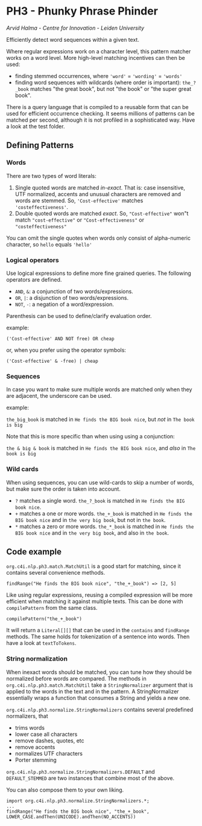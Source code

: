 # PH3 - Phunky Phrase Phinder #

*Arvid Halma - Centre for Innovation - Leiden University*

Efficiently detect word sequences within a given text. 

Where regular expressions work on a character level, this pattern matcher works on a word level.
More high-level matching incentives can then be used:
 - finding stemmed occurrences, where `'word'` = `'wording'` = `'words'`
 - finding word sequences with wildcards (where order is important): `the_?_book` matches "the great book", but not "the book" or "the super great book".

There is a query language that is compiled to a reusable form that can be used for efficient occurrence checking. It seems millions of patterns can be matched per second, although it is not profiled in a sophisticated way. Have a look at the test folder.

## Defining Patterns ##  

### Words ###
There are two types of word literals:

 1. Single quoted words are matched *in-exact*. That is: case insensitive, UTF normalized, accents and unusual characters are removed and words are stemmed. So, `'Cost-effective'` matches `'costeffectiveness'`.
 2. Double quoted words are matched *exact*. So, `"Cost-effective"` won"t match `"cost-effective"` or `"Cost-effectiveness"` or `"costeffectiveness"`

You can omit the single quotes when words only consist of alpha-numeric character, so  `hello` equals `'hello'` 

### Logical operators ###

Use logical expressions to define more fine grained queries. The following operators are defined.
 
 * `AND`, `&`: a conjunction of two words/expressions.
 * `OR`, `|`: a disjunction of two words/expressions.
 * `NOT`, `-`: a negation of a word/expression.
    
Parenthesis can be used to define/clarify evaluation order.

example:

`('Cost-effective' AND NOT free) OR cheap`

or, when you prefer using the operator symbols:

`('Cost-effective' & -free) | cheap`

### Sequences ###

In case you want to make sure multiple words are matched only when they are adjacent, the underscore can be used.

example:

`the_big_book` is matched in `He finds the BIG book nice`, but *not* in `The book is big`

Note that this is more specific than when using using a conjunction:

`the & big & book` is matched in `He finds the BIG book nice`, and *also* in  `The book is big`

### Wild cards ###

When using sequences, you can use wild-cards to skip a number of words, but make sure the order is taken into account.
  
* `?` matches a single word. `the_?_book` is matched in `He finds the BIG book nice`.
* `+` matches a one or more words. `the_+_book` is matched in `He finds the BIG book nice` and in `the very big book`, but not in `the book`.
* `*` matches a zero or more words. `the_*_book` is matched in `He finds the BIG book nice` and in `the very big book`, and also in `the book`.
 

## Code example ##

`org.c4i.nlp.ph3.match.MatchUtil` is a good start for matching, since it contains several convenience methods.

```
findRange("He finds the BIG book nice", "the_+_book") => [2, 5]
```

Like using regular expressions, reusing a compiled expression will be more efficient when matching it against multiple texts.
This can be done with `compilePattern` from the same class.

```
compilePattern("the_+_book")
```

It will return a `Literal[][]` that can be used in the `contains` and `findRange` methods. The same holds for tokenization of a sentence into words. Then have a look at `textToTokens`.


### String normalization ###

When inexact words should be matched, you can tune how they should be normalized before words are compared.
The methods in `org.c4i.nlp.ph3.match.MatchUtil` take a `StringNormalizer` argument that is applied to the words in the text and in the pattern.
A StringNormalizer essentially wraps a function that consumes a String and yields a new one. 

`org.c4i.nlp.ph3.normalize.StringNormalizers` contains several predefined normalizers, that

* trims words
* lower case all characters
* remove dashes, quotes, etc
* remove accents
* normalizes UTF characters
* Porter stemming

`org.c4i.nlp.ph3.normalize.StringNormalizers.DEFAULT` and `DEFAULT_STEMMED` are two instances that combine most of the above.

You can also compose them to your own liking.

```
import org.c4i.nlp.ph3.normalize.StringNormalizers.*;
...
findRange("He finds the BIG book nice", "the_+_book", LOWER_CASE.andThen(UNICODE).andThen(NO_ACCENTS))
```